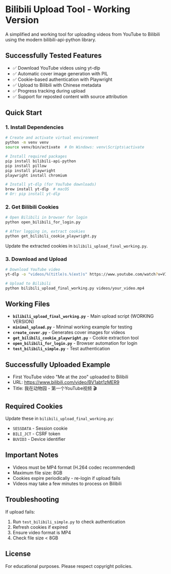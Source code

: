 # Bilibili Upload Tool - Working Version

A simplified and working tool for uploading videos from YouTube to Bilibili using the modern bilibili-api-python library.

## Successfully Tested Features

- ✅ Download YouTube videos using yt-dlp
- ✅ Automatic cover image generation with PIL
- ✅ Cookie-based authentication with Playwright
- ✅ Upload to Bilibili with Chinese metadata
- ✅ Progress tracking during upload
- ✅ Support for reposted content with source attribution

## Quick Start

### 1. Install Dependencies

```bash
# Create and activate virtual environment
python -m venv venv
source venv/bin/activate  # On Windows: venv\Scripts\activate

# Install required packages
pip install bilibili-api-python
pip install pillow
pip install playwright
playwright install chromium

# Install yt-dlp (for YouTube downloads)
brew install yt-dlp  # macOS
# Or: pip install yt-dlp
```

### 2. Get Bilibili Cookies

```bash
# Open Bilibili in browser for login
python open_bilibili_for_login.py

# After logging in, extract cookies
python get_bilibili_cookie_playwright.py
```

Update the extracted cookies in `bilibili_upload_final_working.py`.

### 3. Download and Upload

```bash
# Download YouTube video
yt-dlp -o "videos/%(title)s.%(ext)s" https://www.youtube.com/watch?v=VIDEO_ID

# Upload to Bilibili
python bilibili_upload_final_working.py videos/your_video.mp4
```

## Working Files

- **`bilibili_upload_final_working.py`** - Main upload script (WORKING VERSION)
- **`minimal_upload.py`** - Minimal working example for testing
- **`create_cover.py`** - Generates cover images for videos
- **`get_bilibili_cookie_playwright.py`** - Cookie extraction tool
- **`open_bilibili_for_login.py`** - Browser automation for login
- **`test_bilibili_simple.py`** - Test authentication

## Successfully Uploaded Example

- First YouTube video "Me at the zoo" uploaded to Bilibili
- URL: https://www.bilibili.com/video/BV1abt1zMER9
- Title: 我在动物园 - 第一个YouTube视频 🎬

## Required Cookies

Update these in `bilibili_upload_final_working.py`:
- `SESSDATA` - Session cookie
- `BILI_JCT` - CSRF token  
- `BUVID3` - Device identifier

## Important Notes

- Videos must be MP4 format (H.264 codec recommended)
- Maximum file size: 8GB
- Cookies expire periodically - re-login if upload fails
- Videos may take a few minutes to process on Bilibili

## Troubleshooting

If upload fails:
1. Run `test_bilibili_simple.py` to check authentication
2. Refresh cookies if expired
3. Ensure video format is MP4
4. Check file size < 8GB

## License

For educational purposes. Please respect copyright policies.